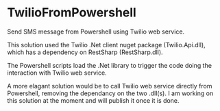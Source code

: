 # TwilioFromPowershell
Send SMS message from Powershell using Twilio web service.

This solution used the Twilio .Net client nuget package (Twilio.Api.dll), which has a dependency on RestSharp (RestSharp.dll).

The Powershell scripts load the .Net library to trigger the code doing the interaction with Twilio web service.

A more elagant solution would be to call Twilio web service directly from Powershell, removing the dependancy on the two .dll(s). I am working on this solution at the moment and will publish it once it is done.
